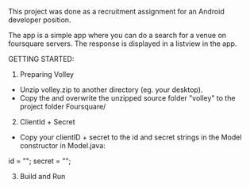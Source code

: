 This project was done as a recruitment assignment for an Android developer position.

The app is a simple app where you can do a search for a venue on foursquare servers. The response is displayed in a listview in the app.

GETTING STARTED:

1. Preparing Volley

* Unzip volley.zip to another directory (eg. your desktop).
* Copy the and overwrite the unzipped source folder "volley" to the project folder Foursquare/

2. ClientId + Secret

* Copy your clientID + secret to the id and secret strings in the Model constructor in Model.java:

id = "";
secret = "";

3. Build and Run
